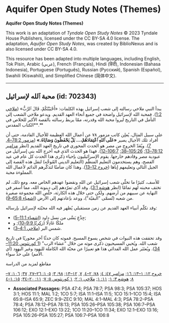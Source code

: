# Aquifer Open Study Notes (Themes)

**Aquifer Open Study Notes (Themes)**

This work is an adaptation of *Tyndale Open Study Notes* © 2023 Tyndale House Publishers, licensed under the CC BY\-SA 4\.0 license. The adaptation, *Aquifer Open Study Notes*, was created by BiblioNexus and is also licensed under CC BY\-SA 4\.0\.

This resource has been adapted into multiple languages, including English, Tok Pisin, Arabic (عربي), French (Français), Hindi (हिंदी), Indonesian (Bahasa Indonesia), Portuguese (Português), Russian (Русский), Spanish (Español), Swahili (Kiswahili), and Simplified Chinese (简体中文).



--------------------------------

## محبة ٱلله لإسرائيل (id: 702343)

يبدأ النبي ملاخي رسالته إلى شعب إسرائيل بهذه الكلمات: «أَحْبَبْتُكُمْ، قَالَ ٱلرَّبُّ» ([ملاخي 1:2](https://ref.ly/Mal1:2)). فمحبة الله لإسرائيل واضحة في جميع أنحاء العهد القديم. ويدعو ملاخي الشعب إلى التأمل في التاريخ ليروا محبة الله وقدرته، ممّا يربط رسالته بالقصة الأكبر للخلاص في الكتاب المقدس**.**

على سبيل المثال، يُعلِن كاتب مزمور ٧٨ عن أعمال الله العظيمة للأجيال القادمة، حتى أن أفراد تلك الأجيال يصير **«**عَلَى ٱللهِ ٱعْتِمَادَهُمْ،... بَلْ يَحْفَظُونَ وَصَايَاهُ.**»** ([مزمور 78:2–4](https://ref.ly/Ps78:2-Ps78:4), [7](https://ref.ly/Ps78:7)). ويُعَدّ الخروج من مصر هو الحدث المحوري في تاريخ العهد القديم (انظر [مزامير 78:12–13](https://ref.ly/Ps78:12-Ps78:13); [105:26–38](https://ref.ly/Ps105:26-Ps105:38); [106:7–12](https://ref.ly/Ps106:7-Ps106:12)). فهذا هو الحدث الذي فيه أخرج الله بني إسرائيل من عبودية مصر وقادهم خارجها. يقوم الإسرائيليون بإحياء ذِكرى هذا الحدث كل عام في عيد الفصح، وهم يستخدمون التعليم المنظّم (التعليم الديني المُوجَّه) لنقل هذه القصة إلى الجيل التالي وتعليمهم إياها ([خروج 12–13](https://ref.ly/Exod12:1-Exod13:22)). وهذا كان ضامنًا لتذكّرهم الدائم لأعمال الله المملوءة محبة.

للأسف، كثيرًا ما تخلّى شعب إسرائيل عن الله ونقضوا عهدهم الخاص معه. ومع ذلك، لم تختف محبته لهم تمامًا (انظر [هوشع 3:1](https://ref.ly/Hos3:1)). وقد أدّى تمرّدهم إلى دينونة الله، مما أسفر في النهاية عن سبيهم من أرضهم. ولكن حتى خلال هذه الكارثة، خلّص الله مجموعة صغيرة من شعبه (تُسمّى "البقيّة")، ووعد بإعادتهم إلى الأرض ([إشعياء 65:8–9](https://ref.ly/Isa65:8-Isa65:9)).

وقد تكلّم أنبياء العهد القديم عن زمن مستقبلي يُظهر فيه الله محبّته لإسرائيل بإرساله:

* جِذْعِ يَسَّى من نسل داود ([إشعياء 11:1–5](https://ref.ly/Isa11:1-Isa11:5));
* ملكًا عَادِلًا ([زكريّا 9:9–10](https://ref.ly/Zech9:9-Zech9:10)); و
* شمس البر ([ملاخي 4:1–3](https://ref.ly/Mal4:1-Mal4:3)).

وقد تحققت هذه النبوات في شخص يسوع المسيح. فموته كان حدثًا آخر محوريًا في تاريخ شعب الله. ويُحيي المسيحيون ذكرى موته من خلال "عشاء الرب" ([1 كورنثوس 11:20–34](https://ref.ly/1Cor11:20-1Cor11:34)). ويُعتَبَر عمل الله الفدائي هذا هو تعبيرًا عن محبّة الله الكاملة لليهود وغير اليهود (أي الأمم) على حدٍّ سواء.

مقاطع لمزيد من الدراسة

[خروج ١٢: ١–١٣: ١٦](https://ref.ly/Exod12:1-Exod13:16); [مزامير ٤٧: ٤](https://ref.ly/Ps47:4); [٧٨: ٢–٤](https://ref.ly/Ps78:2-Ps78:4), [٧](https://ref.ly/Ps78:7), [١٢–١٣](https://ref.ly/Ps78:12-Ps78:13); [٩٨: ٣](https://ref.ly/Ps98:3); [١٠٥: ٢٦–٢٧](https://ref.ly/Ps105:26-Ps105:27), [٣٧](https://ref.ly/Ps105:37); [١٠٦: ٧–٨](https://ref.ly/Ps106:7-Ps106:8); [هوشع ٣: ١](https://ref.ly/Hos3:1); [١١: ١](https://ref.ly/Hos11:1); [ملاخي ١: ٢](https://ref.ly/Mal1:2); [١ كورنثوس ٥: ٧](https://ref.ly/1Cor5:7); [١١: ٢٠–٣٤](https://ref.ly/1Cor11:20-1Cor11:34); [١٥: ١–٤](https://ref.ly/1Cor15:1-1Cor15:4)

* **Associated Passages:** PSA 47:4; PSA 78:7; PSA 98:3; PSA 105:37; HOS 3:1; HOS 11:1; MAL 1:2; 1CO 5:7; ISA 11:1–ISA 11:5; 1CO 15:1–1CO 15:4; ISA 65:8–ISA 65:9; ZEC 9:9–ZEC 9:10; MAL 4:1–MAL 4:3; PSA 78:2–PSA 78:4; PSA 78:12–PSA 78:13; PSA 105:26–PSA 105:38; PSA 106:7–PSA 106:12; EXO 12:1–EXO 13:22; 1CO 11:20–1CO 11:34; EXO 12:1–EXO 13:16; PSA 105:26–PSA 105:27; PSA 106:7–PSA 106:8

